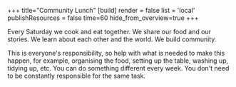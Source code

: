 +++
title="Community Lunch"
[build]
    render = false
    list = 'local'
    publishResources = false
time=60
hide_from_overview=true
+++

Every Saturday we cook and eat together. We share our food and our stories. We learn about each other and the world. We build community.

This is everyone's responsibility, so help with what is needed to make this happen, for example, organising the food, setting up the table, washing up, tidying up, etc. You can do something different every week. You don't need to be constantly responsible for the same task.
